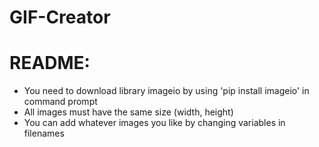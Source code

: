 # GIF-Creator
# README: 
- You need to download library imageio by using 'pip install imageio' in command prompt
- All images must have the same size (width, height)
- You can add whatever images you like by changing variables in filenames



